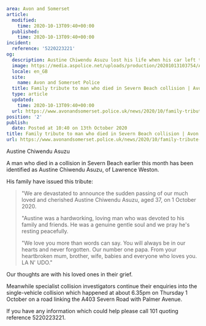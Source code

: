 ```yaml
area: Avon and Somerset
article:
  modified:
    time: 2020-10-13T09:40+00:00
  published:
    time: 2020-10-13T09:40+00:00
incident:
  reference: '5220223221'
og:
  description: Austine Chiwendu Asuzu lost his life when his car left the road&#8230;
  image: https://media.aspolice.net/uploads/production/20201013103754/Austine-Chiwendu-Asuzu_tribute_web.jpg
  locale: en_GB
  site:
    name: Avon and Somerset Police
  title: Family tribute to man who died in Severn Beach collision | Avon and Somerset Police
  type: article
  updated:
    time: 2020-10-13T09:40+00:00
  url: https://www.avonandsomerset.police.uk/news/2020/10/family-tribute-to-man-who-died-in-severn-beach-collision/
position: '2'
publish:
  date: Posted at 10:40 on 13th October 2020
title: Family tribute to man who died in Severn Beach collision | Avon and Somerset Police
url: https://www.avonandsomerset.police.uk/news/2020/10/family-tribute-to-man-who-died-in-severn-beach-collision/
```

Austine Chiwendu Asuzu

A man who died in a collision in Severn Beach earlier this month has been identified as Austine Chiwendu Asuzu, of Lawrence Weston.

His family have issued this tribute:

> "We are devastated to announce the sudden passing of our much loved and cherished Austine Chiwendu Asuzu, aged 37, on 1 October 2020.
>
> "Austine was a hardworking, loving man who was devoted to his family and friends. He was a genuine gentle soul and we pray he's resting peacefully.
>
> "We love you more than words can say. You will always be in our hearts and never forgotten. Our number one papa. From your heartbroken mum, brother, wife, babies and everyone who loves you. LA N' UDO."

Our thoughts are with his loved ones in their grief.

Meanwhile specialist collision investigators continue their enquiries into the single-vehicle collision which happened at about 6.35pm on Thursday 1 October on a road linking the A403 Severn Road with Palmer Avenue.

If you have any information which could help please call 101 quoting reference 5220223221.
